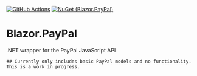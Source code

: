 [![GitHub Actions](https://github.com/adam-drewery/Blazor.PayPal/actions/workflows/build.yml/badge.svg)](https://github.com/adam-drewery/Blazor.PayPal/actions/workflows/build.yml)
[![NuGet (Blazor.PayPal)](https://img.shields.io/nuget/v/Blazor.PayPal.svg?style=flat-square)](https://www.nuget.org/packages/Blazor.PayPal/)

# Blazor.PayPal
.NET wrapper for the PayPal JavaScript API
~~~~
## Currently only includes basic PayPal models and no functionality. This is a work in progress.